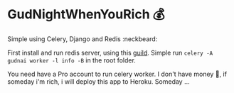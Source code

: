 # GudNightWhenYouRich :moneybag:

Simple using Celery, Django and Redis :neckbeard:

First install and run redis server, using this <a href="https://www.rosehosting.com/blog/how-to-install-configure-and-use-redis-on-ubuntu-16-04/">guild</a>.
Simple run <code>celery -A gudnai worker -l info -B</code> in the root folder.

You need have a Pro account to run celery worker. I don't have money :money_with_wings:, if someday i'm rich, i will deploy this app to Heroku. Someday ...
